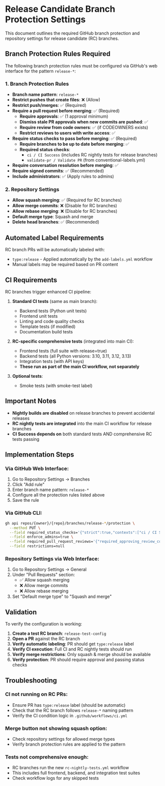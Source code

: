 # Release Candidate Branch Protection Settings

This document outlines the required GitHub branch protection and repository settings for release candidate (RC) branches.

## Branch Protection Rules Required

The following branch protection rules must be configured via GitHub's web interface for the pattern `release-*`:

### 1. Branch Protection Rules
- **Branch name pattern**: `release-*`
- **Restrict pushes that create files**: ❌ (Allow)
- **Restrict push/merges**: ✅ (Required)
- **Require a pull request before merging**: ✅ (Required)
  - **Require approvals**: ✅ (1 approval minimum)
  - **Dismiss stale PR approvals when new commits are pushed**: ✅
  - **Require review from code owners**: ✅ (if CODEOWNERS exists)
  - **Restrict reviews to users with write access**: ✅
- **Require status checks to pass before merging**: ✅ (Required)
  - **Require branches to be up to date before merging**: ✅
  - **Required status checks**:
    - `ci / CI Success` (includes RC nightly tests for release branches)
    - `validate-pr / Validate PR` (from conventional-labels.yml)
- **Require conversation resolution before merging**: ✅
- **Require signed commits**: ✅ (Recommended)
- **Include administrators**: ✅ (Apply rules to admins)

### 2. Repository Settings
- **Allow squash merging**: ✅ (Required for RC branches)
- **Allow merge commits**: ❌ (Disable for RC branches)  
- **Allow rebase merging**: ❌ (Disable for RC branches)
- **Default merge type**: Squash and merge
- **Delete head branches**: ✅ (Recommended)

## Automated Label Requirements

RC branch PRs will be automatically labeled with:
- `type:release` - Applied automatically by the `add-labels.yml` workflow
- Manual labels may be required based on PR content

## CI Requirements

RC branches trigger enhanced CI pipeline:
1. **Standard CI tests** (same as main branch):
   - Backend tests (Python unit tests)
   - Frontend unit tests  
   - Linting and code quality checks
   - Template tests (if modified)
   - Documentation build tests

2. **RC-specific comprehensive tests** (integrated into main CI):
   - Frontend tests (full suite with release=true)
   - Backend tests (all Python versions: 3.10, 3.11, 3.12, 3.13)
   - Integration tests (with API keys)
   - **These run as part of the main CI workflow, not separately**

3. **Optional tests**:
   - Smoke tests (with smoke-test label)

## Important Notes

- **Nightly builds are disabled** on release branches to prevent accidental releases
- **RC nightly tests are integrated** into the main CI workflow for release branches
- **CI Success depends on** both standard tests AND comprehensive RC tests passing

## Implementation Steps

### Via GitHub Web Interface:
1. Go to Repository Settings → Branches
2. Click "Add rule" 
3. Enter branch name pattern: `release-*`
4. Configure all the protection rules listed above
5. Save the rule

### Via GitHub CLI:
```bash
gh api repos/{owner}/{repo}/branches/release-*/protection \
  --method PUT \
  --field required_status_checks='{"strict":true,"contexts":["ci / CI Success","rc-tests-success / RC Tests Success","validate-pr / Validate PR"]}' \
  --field enforce_admins=true \
  --field required_pull_request_reviews='{"required_approving_review_count":1,"dismiss_stale_reviews":true,"require_code_owner_reviews":true}' \
  --field restrictions=null
```

### Repository Settings via Web Interface:
1. Go to Repository Settings → General
2. Under "Pull Requests" section:
   - ✅ Allow squash merging
   - ❌ Allow merge commits  
   - ❌ Allow rebase merging
3. Set "Default merge type" to "Squash and merge"

## Validation

To verify the configuration is working:

1. **Create a test RC branch**: `release-test-config`
2. **Open a PR** against the RC branch
3. **Verify automatic labeling**: PR should get `type:release` label
4. **Verify CI execution**: Full CI and RC nightly tests should run
5. **Verify merge restrictions**: Only squash & merge should be available
6. **Verify protection**: PR should require approval and passing status checks

## Troubleshooting

### CI not running on RC PRs:
- Ensure PR has `type:release` label (should be automatic)
- Check that the RC branch follows `release-*` naming pattern
- Verify the CI condition logic in `.github/workflows/ci.yml`

### Merge button not showing squash option:
- Check repository settings for allowed merge types
- Verify branch protection rules are applied to the pattern

### Tests not comprehensive enough:
- RC branches run the new `rc-nightly-tests.yml` workflow
- This includes full frontend, backend, and integration test suites
- Check workflow logs for any skipped tests